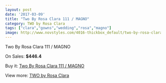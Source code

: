 ```yaml
---
layout: post
date: '2017-03-09'
title: "Two By Rosa Clara 111 / MAGNO"
category: TWO by Rosa Clara
tags: ["clara","gowns","wedding","rosa","magno"]
image: http://www.novstyles.com/4016-thickbox_default/two-by-rosa-clara-111-magno.jpg
---
```

Two By Rosa Clara 111 / MAGNO

On Sales: **$446.4**
<a href="https://www.novstyles.com/en/two-by-rosa-clara/2487-two-by-rosa-clara-111-magno.html"><amp-img layout="responsive" width="600" height="600" src="//www.novstyles.com/4016-thickbox_default/two-by-rosa-clara-111-magno.jpg" alt="Two By Rosa Clara 111 / MAGNO 0" /></a>

Buy it: [Two By Rosa Clara 111 / MAGNO](https://www.novstyles.com/en/two-by-rosa-clara/2487-two-by-rosa-clara-111-magno.html "Two By Rosa Clara 111 / MAGNO")

View more: [TWO by Rosa Clara](https://www.novstyles.com/en/16-two-by-rosa-clara "TWO by Rosa Clara")